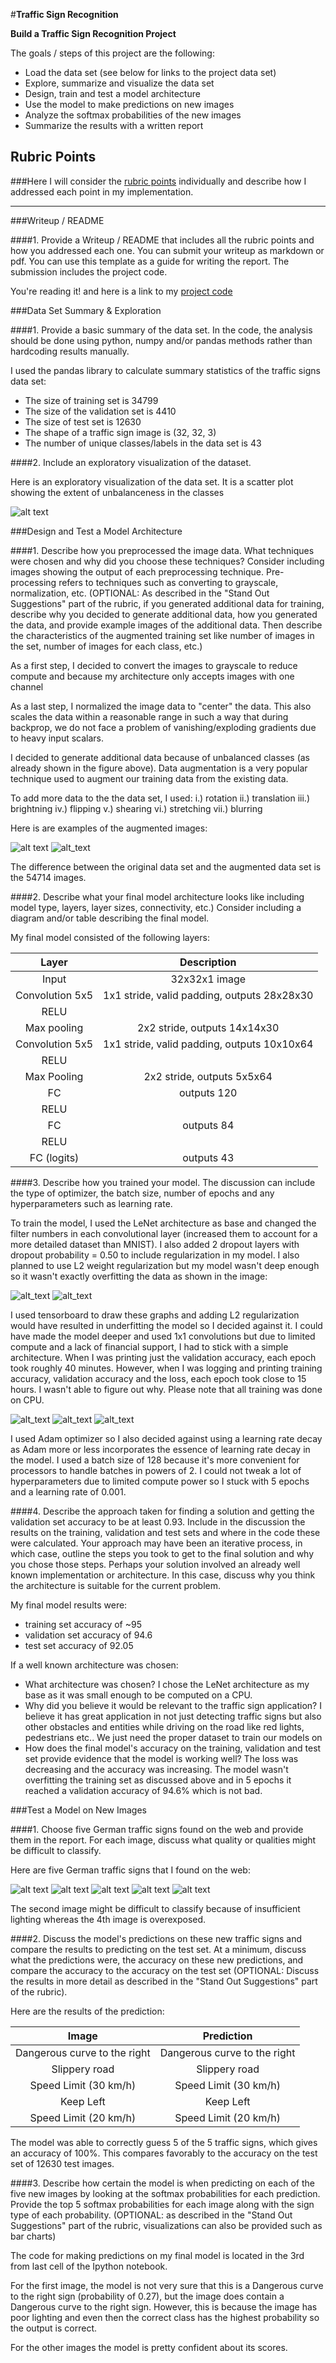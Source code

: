 #**Traffic Sign Recognition** 

**Build a Traffic Sign Recognition Project**

The goals / steps of this project are the following:
* Load the data set (see below for links to the project data set)
* Explore, summarize and visualize the data set
* Design, train and test a model architecture
* Use the model to make predictions on new images
* Analyze the softmax probabilities of the new images
* Summarize the results with a written report


[//]: # (Image References)

[image1]: ./report_imgs/translation.png "Translation"
[image2]: ./report_imgs/shear.png "Shear"
[image3]: ./report_imgs/loss.png "Loss"
[image4]: ./report_imgs/accuracy_and_loss.png "Accuracy and Loss"
[image5]: ./report_imgs/acc_epoch_wise.png "Accuracy per epoch"
[image6]: ./report_imgs/valid_acc.png "Validation Accuracy"
[image7]: ./report_imgs/training_Acc.png "Training Accuracy"
[image8]: ./report_imgs/visualization.png "Visualization"
[image9]: ./german_trafficsign_dataset/GTSRB/Training/testing/00000_00000.ppm "img1"
[image10]: ./german_trafficsign_dataset/GTSRB/Training/testing/00000_00022.ppm "img2"
[image11]: ./german_trafficsign_dataset/GTSRB/Training/testing/00000_00023.ppm "img3"
[image12]: ./german_trafficsign_dataset/GTSRB/Training/testing/00000_00028.ppm "img4"
[image13]: ./german_trafficsign_dataset/GTSRB/Training/testing/00002_00010.ppm "img5"

## Rubric Points
###Here I will consider the [rubric points](https://review.udacity.com/#!/rubrics/481/view) individually and describe how I addressed each point in my implementation.  

---
###Writeup / README

####1. Provide a Writeup / README that includes all the rubric points and how you addressed each one. You can submit your writeup as markdown or pdf. You can use this template as a guide for writing the report. The submission includes the project code.

You're reading it! and here is a link to my [project code](https://github.com/rohanraj96/Project2-trafficsignclassifier)

###Data Set Summary & Exploration

####1. Provide a basic summary of the data set. In the code, the analysis should be done using python, numpy and/or pandas methods rather than hardcoding results manually.

I used the pandas library to calculate summary statistics of the traffic
signs data set:

* The size of training set is 34799
* The size of the validation set is 4410
* The size of test set is 12630
* The shape of a traffic sign image is (32, 32, 3)
* The number of unique classes/labels in the data set is 43

####2. Include an exploratory visualization of the dataset.

Here is an exploratory visualization of the data set. It is a scatter plot showing the extent of unbalanceness in the classes

![alt text][image8]

###Design and Test a Model Architecture

####1. Describe how you preprocessed the image data. What techniques were chosen and why did you choose these techniques? Consider including images showing the output of each preprocessing technique. Pre-processing refers to techniques such as converting to grayscale, normalization, etc. (OPTIONAL: As described in the "Stand Out Suggestions" part of the rubric, if you generated additional data for training, describe why you decided to generate additional data, how you generated the data, and provide example images of the additional data. Then describe the characteristics of the augmented training set like number of images in the set, number of images for each class, etc.)

As a first step, I decided to convert the images to grayscale to reduce compute and because my architecture only accepts images with one channel

As a last step, I normalized the image data to "center" the data. This also scales the data within a reasonable range in such a way that during backprop, we do not face a problem of vanishing/exploding gradients due to heavy input scalars.

I decided to generate additional data because of unbalanced classes (as already shown in the figure above). Data augmentation is a very popular technique used to augment our training data from the existing data.

To add more data to the the data set, I used:
    i.) rotation
    ii.) translation
    iii.) brightning
    iv.) flipping
    v.) shearing
    vi.) stretching
    vii.) blurring

Here is are examples of the augmented images:

![alt text][image1]
![alt_text][image2]

The difference between the original data set and the augmented data set is the 54714 images. 


####2. Describe what your final model architecture looks like including model type, layers, layer sizes, connectivity, etc.) Consider including a diagram and/or table describing the final model.

My final model consisted of the following layers:

| Layer					| Description									| 
|:---------------------:|:---------------------------------------------:| 
| Input					| 32x32x1 image									| 
| Convolution 5x5		| 1x1 stride, valid padding, outputs 28x28x30 	|
| RELU					|												|
| Max pooling			| 2x2 stride,  outputs 14x14x30 				|
| Convolution 5x5		| 1x1 stride, valid padding, outputs 10x10x64	|
| RELU					| 												|
| Max Pooling			| 2x2 stride, outputs 5x5x64					|
| FC					|outputs 120									|
| RELU					|												|
| FC					|outputs 84										|
| RELU					|												|
| FC (logits)			|outputs 43										|
   


####3. Describe how you trained your model. The discussion can include the type of optimizer, the batch size, number of epochs and any hyperparameters such as learning rate.

To train the model, I used the LeNet architecture as base and changed the filter numbers in each convolutional layer (increased them to account for a more detailed dataset than MNIST). I also added 2 dropout layers with dropout probability = 0.50 to include regularization in my model.
I also planned to use L2 weight regularization but my model wasn't deep enough so it wasn't exactly overfitting the data as shown in the image:

![alt_text][image7]
![alt_text][image6]

I used tensorboard to draw these graphs and adding L2 regularization would have resulted in underfitting the model so I decided against it. I could have made the model deeper and used 1x1 convolutions but due to limited compute and a lack of financial support, I had to stick with a simple architecture. When I was printing just the validation accuracy, each epoch took roughly 40 minutes. However, when I was logging and printing training accuracy, validation accuracy and the loss, each epoch took close to 15 hours. I wasn't able to figure out why. Please note that all training was done on CPU.

![alt_text][image3]
![alt_text][image4]
![alt_text][image5]

I used Adam optimizer so I also decided against using a learning rate decay as Adam more or less incorporates the essence of learning rate decay in the model.
I used a batch size of 128 because it's more convenient for processors to handle batches in powers of 2. I could not tweak a lot of hyperparameters due to limited compute power so I stuck with 5 epochs and a learning rate of 0.001.

####4. Describe the approach taken for finding a solution and getting the validation set accuracy to be at least 0.93. Include in the discussion the results on the training, validation and test sets and where in the code these were calculated. Your approach may have been an iterative process, in which case, outline the steps you took to get to the final solution and why you chose those steps. Perhaps your solution involved an already well known implementation or architecture. In this case, discuss why you think the architecture is suitable for the current problem.

My final model results were:
* training set accuracy of ~95
* validation set accuracy of 94.6 
* test set accuracy of 92.05


If a well known architecture was chosen:
* What architecture was chosen? I chose the LeNet architecture as my base as it was small enough to be computed on a CPU.
* Why did you believe it would be relevant to the traffic sign application? I believe it has great application in not just detecting traffic signs but also other obstacles and entities while driving on the road like red lights, pedestrians etc.. We just need the proper dataset to train our models on
* How does the final model's accuracy on the training, validation and test set provide evidence that the model is working well? The loss was decreasing and the accuracy was increasing. The model wasn't overfitting the training set as discussed above and in 5 epochs it reached a validation accuracy of 94.6% which is not bad.
 

###Test a Model on New Images

####1. Choose five German traffic signs found on the web and provide them in the report. For each image, discuss what quality or qualities might be difficult to classify.

Here are five German traffic signs that I found on the web:

![alt text][image9] ![alt text][image10] ![alt text][image11] 
![alt text][image12] ![alt text][image13]

The second image might be difficult to classify because of insufficient lighting whereas the 4th image is overexposed.

####2. Discuss the model's predictions on these new traffic signs and compare the results to predicting on the test set. At a minimum, discuss what the predictions were, the accuracy on these new predictions, and compare the accuracy to the accuracy on the test set (OPTIONAL: Discuss the results in more detail as described in the "Stand Out Suggestions" part of the rubric).

Here are the results of the prediction:

| Image							| Prediction							| 
|:-----------------------------:|:-------------------------------------:| 
| Dangerous curve to the right	| Dangerous curve to the right			| 
| Slippery road					| Slippery road							|
| Speed Limit (30 km/h)			| Speed Limit (30 km/h)					|
| Keep Left						| Keep Left					 			|
| Speed Limit (20 km/h)			| Speed Limit (20 km/h)					|


The model was able to correctly guess 5 of the 5 traffic signs, which gives an accuracy of 100%. This compares favorably to the accuracy on the test set of 12630 test images.

####3. Describe how certain the model is when predicting on each of the five new images by looking at the softmax probabilities for each prediction. Provide the top 5 softmax probabilities for each image along with the sign type of each probability. (OPTIONAL: as described in the "Stand Out Suggestions" part of the rubric, visualizations can also be provided such as bar charts)

The code for making predictions on my final model is located in the 3rd from last cell of the Ipython notebook.

For the first image, the model is not very sure that this is a Dangerous curve to the right sign (probability of 0.27), but the image does contain a Dangerous curve to the right sign. However, this is because the image has poor lighting and even then the correct class has the highest probability so the output is correct.

For the other images the model is pretty confident about its scores.
